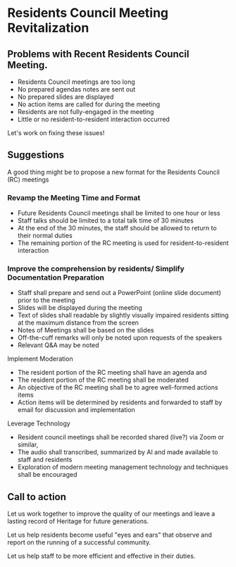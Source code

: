 # Residents Council Meeting Revitalization

## Problems with Recent Residents Council Meeting.

* Residents Council meetings are too long
* No prepared agendas notes are sent out
* No prepared slides are displayed
* No action items are called for during the meeting
* Residents are not fully-engaged in the meeting
* Little or no resident-to-resident interaction occurred

Let's work on fixing these issues!

## Suggestions

A good thing might be to propose a new format for the Residents Council (RC) meetings

### Revamp the Meeting Time and Format

* Future Residents Council meetings shall be limited to one hour or less
* Staff talks should be limited to a total talk time of 30 minutes
* At the end of the 30 minutes, the staff should be allowed to return to their normal duties
* The remaining portion of the RC meeting is used for resident-to-resident interaction

### Improve the comprehension by residents/ Simplify Documentation Preparation

* Staff shall prepare and send out a PowerPoint (online slide document) prior to the meeting
* Slides will be displayed during the meeting
* Text of slides shall readable by slightly visually impaired residents sitting at the maximum distance from the screen
* Notes of Meetings shall be based on the slides
* Off-the-cuff remarks will only be noted upon requests of the speakers
* Relevant Q&A may be noted

Implement Moderation

* The resident portion of the RC meeting shall have an agenda and
* The resident portion of the RC meeting shall be moderated
* An objective of the RC meeting shall be to agree well-formed actions items
* Action items will be determined by residents and forwarded to staff by email for discussion and implementation

Leverage Technology

* Resident council meetings shall be recorded shared (live?) via Zoom or similar,
* The audio shall transcribed, summarized by AI and made available to staff and residents
* Exploration of modern meeting management technology and techniques shall be encouraged

## Call to action

Let us work together to improve the quality of our meetings and leave a lasting record of Heritage for future generations.

Let us help residents become useful "eyes and ears" that observe and report on the running of a successful community.

Let us help staff to be more efficient and effective in their duties.




